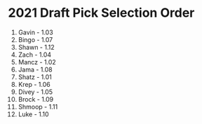 # 2021 Draft Pick Selection Order
1. Gavin   - 1.03
2. Bingo   - 1.07
3. Shawn   - 1.12
4. Zach    - 1.04
6. Mancz   - 1.02
7. Jama    - 1.08
8. Shatz   - 1.01
9. Krep    - 1.06
10. Divey  - 1.05
11. Brock  - 1.09
12. Shmoop - 1.11 
13. Luke   - 1.10
